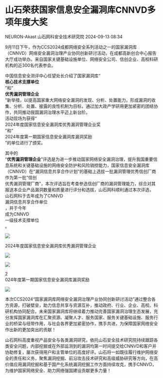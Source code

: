 #  山石荣获国家信息安全漏洞库CNNVD多项年度大奖   
NEURON-Akast  山石网科安全技术研究院   2024-09-13 08:34  
  
9月11日下午，作为CCS2024成都网络安全系列活动之一的国家漏洞库（CNNVD）网络安全漏洞治理产业协同创新研讨活动，在成都高新创合中心报告大厅成功举办。来自国家关键基础设施单位、网络安全公司、信创企业、高校科研机构的近300名代表参会。  
  
中国信息安全测评中心任望处长介绍了国家漏洞库“  
**核心技术支撑单位**  
”和“  
**优秀漏洞管理企业**  
”新举措，以提高国家重大网络安全漏洞的发现、分析、处置能力，形成漏洞的收集、分析、处置、披露的良性机制为目标，通过加大政产学研用更加紧密的团结协作，共同推动我国漏洞治理水平迈上新台阶。  
活动现场为获得“  
2024年度国家信息安全漏洞库优秀漏洞管理企业奖  
”和“  
2024年度第一期国家信息安全漏洞库漏洞奖励  
”的单位进行了颁奖。  
  
其中的  
“**优秀漏洞管理企业**”评选是为进一步推动国家网络安全漏洞治理，提升我国重要信息系统和关键基础设施的网络安全防护和风险销控能力，国家信息安全漏洞库（CNNVD）在“漏洞信息共享合作计划”的基础上选拔一批漏洞管理优秀信创厂商作为第一批“信创  
优秀漏洞管理厂商”，本次评选旨在考查参选信创厂商的漏洞管理能力，综合对其报送本企业产品漏洞数量和质量进行评分和选拔，山石网科顺利通过本次评选，  
山石网科于去年成为了CNNVD  
漏洞信息共享合作单位  
，并于今年  
成为CNNVD  
一级技术支撑单位  
。  
  
![](https://mmbiz.qpic.cn/mmbiz_jpg/g1thw9GooceUH7GsMjYDSFchgYEJpTDbuTPx03dcEgl6FLN0MJiannrzDDxsg0vGZm23YFiaxZzyeqAaWC64W3Og/640?wx_fmt=jpeg&from=appmsg&tp=wxpic&wxfrom=5&wx_lazy=1&wx_co=1 "")  
  
2024年度国家信息安全漏洞库优秀漏洞管理企业  
  
![](https://mmbiz.qpic.cn/mmbiz_png/Gw8FuwXLJnTdP4iccAzd7G6b2aiabjaSpKr9BgcgQJlK7XxLUQSc90R75cRqmiaK4kDbA6V5qgYyRXxnicJAibyOcibw/640?wx_fmt=png&from=appmsg "")  
  
![](https://mmbiz.qpic.cn/mmbiz_jpg/g1thw9GooceUH7GsMjYDSFchgYEJpTDbibguZ3suRRPQ5s4XibHZgdJia5qof89mvwhZEpc4ibNKYnGrqtcYIVAddw/640?wx_fmt=jpeg&from=appmsg&tp=wxpic&wxfrom=5&wx_lazy=1&wx_co=1 "")  
  
2  
024年度第一期国家信息安全漏洞库漏洞奖励  
  
![](https://mmbiz.qpic.cn/mmbiz_jpg/Gw8FuwXLJnTdP4iccAzd7G6b2aiabjaSpKib8Z7mRiaReajIIC9UUgHMuuH8cOJJ5bQF49VNGsOass6xicoQbZgtibFg/640?wx_fmt=jpeg&from=appmsg "")  
  
本次CCS2024“国家漏洞库网络安全漏洞治理产业协同创新研讨活动”通过整合各方资源，打破壁垒，助力信息共享与资源互补，推动政府、行业、企业、高校、科研机构协同配合。未来国家漏洞库将继续着力推动完善国家漏洞治理生态发展，充分发挥国家漏洞库在汇聚资源、凝聚人才、服务国家、服务关键基础设施、服务行业的桥梁与纽带作用，与社会各界更加紧密协作，携手共进，为保障国家网络安全作出新的更加突出的贡献！  
  
山石网科高度重视产品安全与各类漏洞研究，依托山石安全技术研究院持续跟踪各类安全问题，内部挖掘或在外部监测到的漏洞均第一时间提交给CNNVD和客户并协助修复，屡次获得用户和主管单位的高度好评。山石将一如既往履行维护网络安全的责任和义务，聚焦漏洞挖掘、前沿攻击技术研究和高级威胁研究等方向，在高价值应用漏洞挖掘和基于国产化系统漏洞挖掘工作方面持续攻克，携手CNNVD，为维护国家网络安全、助力网络强国建设贡献更多力量！  
  
  
  
  
